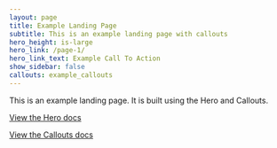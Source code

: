 ```yaml
---
layout: page
title: Example Landing Page
subtitle: This is an example landing page with callouts
hero_height: is-large
hero_link: /page-1/
hero_link_text: Example Call To Action
show_sidebar: false
callouts: example_callouts
---
```


This is an example landing page. It is built using the Hero and Callouts.

[View the Hero docs](/bulma-simple-theme/docs/pages/hero/)

[View the Callouts docs](/bulma-simple-theme/docs/page-components/callouts)